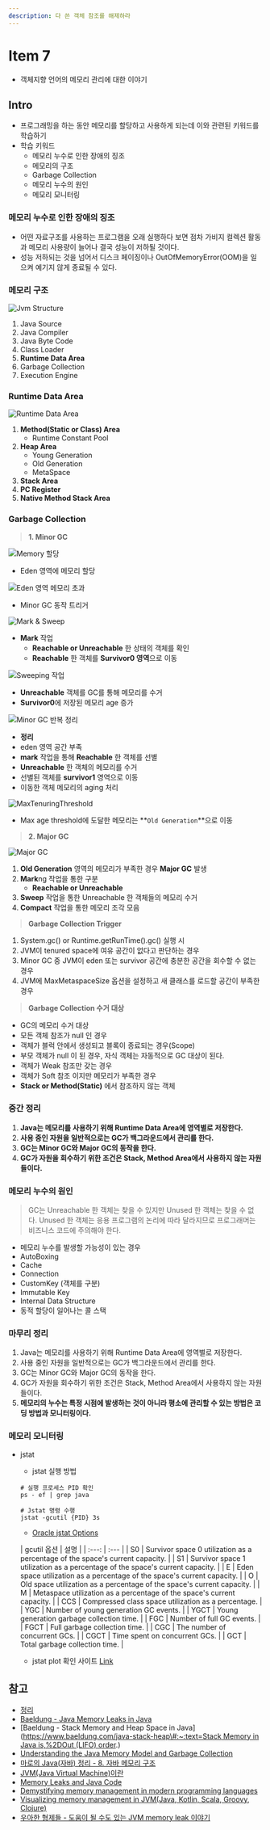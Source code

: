 ```yaml
---
description: 다 쓴 객체 참조를 해제하라
---
```


# Item 7

* 객체지향 언어의 메모리 관리에 대한 이야기

## Intro

* 프로그래밍을 하는 동안 메모리를 할당하고 사용하게 되는데 이와 관련된 키워드를 학습하기
* 학습 키워드
	* 메모리 누수로 인한 장애의 징조
	* 메모리의 구조
	* Garbage Collection
	* 메모리 누수의 원인
	* 메모리 모니터링

### 메모리 누수로 인한 장애의 징조

* 어떤 자료구조를 사용하는 프로그램을 오래 실행하다 보면 점차 가비지 컬렉션 활동과 메모리 사용량이 늘어나 결국 성능이 저하될 것이다.
* 성능 저하되는 것을 넘어서 디스크 페이징이나 OutOfMemoryError\(OOM\)을 일으켜 예기지 않게 종료될 수 있다.

### 메모리 구조

![Jvm Structure](../../.gitbook/assets/jvm_structure.png)

1. Java Source
2. Java Compiler
3. Java Byte Code
4. Class Loader
5. **Runtime Data Area**
6. Garbage Collection
7. Execution Engine

### Runtime Data Area

![Runtime Data Area](../../.gitbook/assets/runtime_data_area.png)

1. **Method\(Static or Class\) Area**
	* Runtime Constant Pool
2. **Heap Area**
	* Young Generation
	* Old Generation
	* MetaSpace
3. **Stack Area**
4. **PC Register**
5. **Native Method Stack Area**

### Garbage Collection

> **1. Minor GC**

![Memory &#xD560;&#xB2F9;](../../.gitbook/assets/memory_init.png)

* Eden 영역에 메모리 할당

![Eden &#xC601;&#xC5ED; &#xBA54;&#xBAA8;&#xB9AC; &#xCD08;&#xACFC;](../../.gitbook/assets/eden_max.png)

* Minor GC 동작 트리거

![Mark &amp; Sweep](../../.gitbook/assets/marking.png)

* **Mark** 작업
	* **Reachable or Unreachable** 한 상태의 객체를 확인
	* **Reachable** 한 객체를 **Survivor0 영역**으로 이동

![Sweeping &#xC791;&#xC5C5;](../../.gitbook/assets/sweep.png)

* **Unreachable** 객체를 GC를 통해 메모리를 수거
* **Survivor0**에 저장된 메모리 age 증가

![Minor GC &#xBC18;&#xBCF5; &#xC815;&#xB9AC;](../../.gitbook/assets/minor_gc_repeat.png)

* **정리**
* eden 영역 공간 부족
* **mark** 작업을 통해 **Reachable** 한 객체를 선별
* **Unreachable** 한 객체의 메모리를 수거
* 선별된 객체를 **survivor1** 영역으로 이동
* 이동한 객체 메모리의 aging 처리

![MaxTenuringThreshold](../../.gitbook/assets/max_teunring_threshold.png)

* Max age threshold에 도달한 메모리는 **`Old Generation`**으로 이동

> **2. Major GC**

![Major GC](../../.gitbook/assets/major_gc.png)

1. **Old Generation** 영역의 메모리가 부족한 경우 **Major GC** 발생
2. **Mark**ng 작업을 통한 구분
	* **Reachable or Unreachable**
3. **Sweep** 작업을 통한 Unreachable 한 객체들의 메모리 수거
4. **Compact** 작업을 통한 메모리 조각 모음

> **Garbage Collection Trigger**

1. System.gc\(\) or Runtime.getRunTime\(\).gc\(\) 실행 시
2. JVM이 tenured space에 여유 공간이 없다고 판단하는 경우
3. Minor GC 중 JVM이 eden 또는 survivor 공간에 충분한 공간을 회수할 수 없는 경우
4. JVM에 MaxMetaspaceSize 옵션을 설정하고 새 클래스를 로드할 공간이 부족한 경우

> **Garbage Collection 수거 대상**

* GC의 메모리 수거 대상
* 모든 객체 참조가 null 인 경우
* 객체가 블럭 안에서 생성되고 블록이 종료되는 경우\(Scope\)
* 부모 객체가 null 이 된 경우, 자식 객체는 자동적으로 GC 대상이 된다.
* 객체가 Weak 참조만 갖는 경우
* 객체가 Soft 참조 이지만 메모리가 부족한 경우
* **Stack or Method\(Static\)** 에서 참조하지 않는 객체

### 중간 정리

1. **Java는 메모리를 사용하기 위해 Runtime Data Area에 영역별로 저장한다.**
2. **사용 중인 자원을 일반적으로는 GC가 백그라운드에서 관리를 한다.**
3. **GC는 Minor GC와 Major GC의 동작을 한다.**
4. **GC가 자원을 회수하기 위한 조건은 Stack, Method Area에서 사용하지 않는 자원들이다.**

### 메모리 누수의 원인

> GC는 Unreachable 한 객체는 찾을 수 있지만 Unused 한 객체는 찾을 수 없다. Unused 한 객체는 응용 프로그램의 논리에 따라 달라지므로 프로그래머는 비즈니스 코드에 주의해야 한다.

* 메모리 누수를 발생할 가능성이 있는 경우
* AutoBoxing
* Cache
* Connection
* CustomKey \(객체를 구분\)
* Immutable Key
* Internal Data Structure
* 동적 할당이 일어나는 콜 스택

### 마무리 정리

1. Java는 메모리를 사용하기 위해 Runtime Data Area에 영역별로 저장한다.
2. 사용 중인 자원을 일반적으로는 GC가 백그라운드에서 관리를 한다.
3. GC는 Minor GC와 Major GC의 동작을 한다.
4. GC가 자원을 회수하기 위한 조건은 Stack, Method Area에서 사용하지 않는 자원들이다.
5. **메모리의 누수는 특정 시점에 발생하는 것이 아니라 평소에 관리할 수 있는 방법은 코딩 방법과 모니터링이다.**

### 메모리 모니터링

* jstat

	* jstat 실행 방법

  ```text
  # 실행 프로세스 PID 확인
  ps - ef | grep java

  # Jstat 명령 수행
  jstat -gcutil {PID} 3s
  ```

	* [Oracle jstat Options](https://docs.oracle.com/javase/8/docs/technotes/tools/unix/jstat.html)

  | gcutil 옵션 | 설명 |
            | :---: | :--- |
  | S0 | Survivor space 0 utilization as a percentage of the space's current capacity. |
  | S1 | Survivor space 1 utilization as a percentage of the space's current capacity. |
  | E | Eden space utilization as a percentage of the space's current capacity. |
  | O | Old space utilization as a percentage of the space's current capacity. |
  | M | Metaspace utilization as a percentage of the space's current capacity. |
  | CCS | Compressed class space utilization as a percentage. |
  | YGC | Number of young generation GC events. |
  | YGCT | Young generation garbage collection time. |
  | FGC | Number of full GC events. |
  | FGCT | Full garbage collection time. |
  | CGC | The number of concurrent GCs. |
  | CGCT | Time spent on concurrent GCs. |
  | GCT | Total garbage collection time. |

	* jstat plot 확인 사이트 [Link](http://nix-on.blogspot.com/2015/01/java-jstat-how-to-visualize-garbage.html)

## 참고

* [정리](https://github.com/SeokRae/TIL/tree/768bdbfead3ed7c6d77a8e8a0f5229093ab187b5/java/contents/effactive/item7/item7.pdf)
* [Baeldung - Java Memory Leaks in Java](https://www.baeldung.com/java-memory-leaks)
* \[Baeldung - Stack Memory and Heap Space in
  Java\]\([https://www.baeldung.com/java-stack-heap\#:~:text=Stack Memory in Java is,%2DOut \(LIFO\) order](https://www.baeldung.com/java-stack-heap#:~:text=Stack%20Memory%20in%20Java%20is,%2DOut%20%28LIFO%29%20order).\)
* [Understanding the Java Memory Model and Garbage Collection](https://dzone.com/articles/understanding-the-java-memory-model-and-the-garbag#:~:text=There%20is%20a%20JVM%20level,%E2%80%9Cstop%20the%20world%E2%80%9D%20process.)
* [마로의 Java\(자바\) 정리 - 8. 자바 메모리 구조](https://hoonmaro.tistory.com/19)
* [JVM\(Java Virtual Machine\)이란](https://honbabzone.com/java/java-jvm/)
* [Memory Leaks and Java Code](https://dzone.com/articles/memory-leak-andjava-code)
* [Demystifying memory management in modern programming languages](https://deepu.tech/memory-management-in-programming/)
* [Visualizing memory management in JVM\(Java, Kotlin, Scala, Groovy, Clojure\)](https://deepu.tech/memory-management-in-jvm/)
* [우아한 형제들 - 도움이 될 수도 있는 JVM memory leak 이야기](https://woowabros.github.io/tools/2019/05/24/jvm_memory_leak.html)
